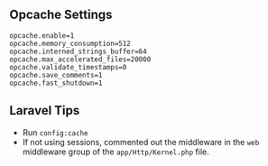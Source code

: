 ## Opcache Settings

```
opcache.enable=1
opcache.memory_consumption=512
opcache.interned_strings_buffer=64
opcache.max_accelerated_files=20000
opcache.validate_timestamps=0
opcache.save_comments=1
opcache.fast_shutdown=1
```

## Laravel Tips

- Run `config:cache`
- If not using sessions, commented out the middleware in the `web` middleware group of the `app/Http/Kernel.php` file.
